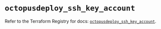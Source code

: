 # `octopusdeploy_ssh_key_account`

Refer to the Terraform Registry for docs: [`octopusdeploy_ssh_key_account`](https://registry.terraform.io/providers/octopusdeploylabs/octopusdeploy/0.43.2/docs/resources/ssh_key_account).
